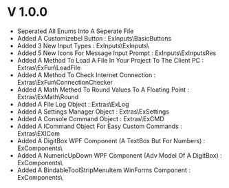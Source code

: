﻿# V 1.0.0

* Seperated All Enums Into A Seperate File
* Added A Customizebel Button : ExInputs\BasicButtons
* Added 3 New Input Types : ExInputs\ExInputs\
* Added 5 New Icons For Message Input Prompt : ExInputs\ExInputsRes
* Added A Method To Load A File In Your Project To The Client PC : Extras\ExFun\LoadFile
* Added A Method To Check Internet Connection : Extras\ExFun\ConnectionChecker
* Added A Math Methed To Round Values To A Floating Point : Extras\ExMath\Round
* Added A File Log Object : Extras\ExLog
* Added A Settings Manager Object : Extras\ExSettings
* Added A Console Command Object : Extras\ExCMD
* Added A ICommand Object For Easy Custom Commands : Extras\EXICom
* Added A DigitBox WPF Component (A TextBox But For Numbers) : ExComponents\
* Added A NumericUpDown  WPF Component (Adv Model Of A DigitBox) : ExComponents\
* Added A BindableToolStripMenuItem WinForms Component : ExComponents\
